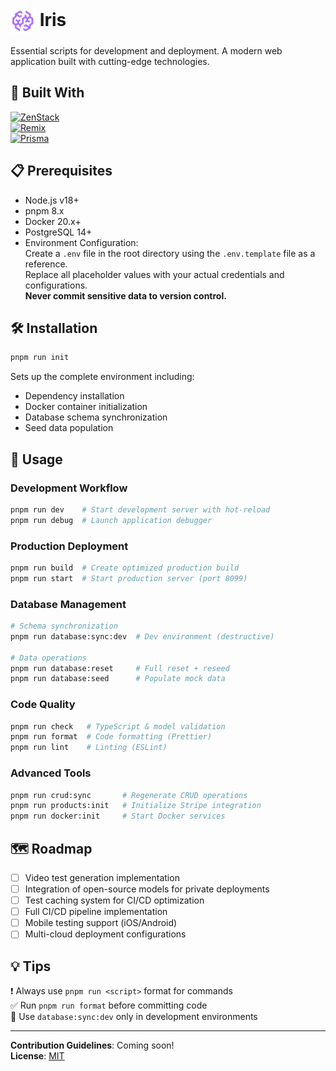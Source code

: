 # <img src="./public/iris.svg" alt="Project Logo" style="vertical-align: middle; width: 40px; height: 40px;" /> Iris

Essential scripts for development and deployment. A modern web application built with cutting-edge technologies.

## 🌟 Built With

[![ZenStack](https://img.shields.io/badge/ZenStack-2.0-blue?style=flat&logo=prisma)](https://zenstack.dev)  
[![Remix](https://img.shields.io/badge/Remix-2.0-purple?style=flat&logo=remix)](https://remix.run)  
[![Prisma](https://img.shields.io/badge/Prisma-5.0-black?style=flat&logo=prisma)](https://prisma.io)

## 📋 Prerequisites

- Node.js v18+
- pnpm 8.x
- Docker 20.x+
- PostgreSQL 14+
- Environment Configuration:  
  Create a `.env` file in the root directory using the `.env.template` file as a reference.  
  Replace all placeholder values with your actual credentials and configurations.  
  **Never commit sensitive data to version control.**

## 🛠️ Installation

```bash
pnpm run init
```
Sets up the complete environment including:
- Dependency installation
- Docker container initialization
- Database schema synchronization
- Seed data population

## 🚦 Usage

### Development Workflow
```bash
pnpm run dev    # Start development server with hot-reload
pnpm run debug  # Launch application debugger
```

### Production Deployment
```bash
pnpm run build  # Create optimized production build
pnpm run start  # Start production server (port 8099)
```

### Database Management
```bash
# Schema synchronization
pnpm run database:sync:dev  # Dev environment (destructive)

# Data operations
pnpm run database:reset     # Full reset + reseed
pnpm run database:seed      # Populate mock data
```

### Code Quality
```bash
pnpm run check   # TypeScript & model validation
pnpm run format  # Code formatting (Prettier)
pnpm run lint    # Linting (ESLint)
```

### Advanced Tools
```bash
pnpm run crud:sync       # Regenerate CRUD operations
pnpm run products:init   # Initialize Stripe integration
pnpm run docker:init     # Start Docker services
```

## 🗺 Roadmap

- [ ] Video test generation implementation
- [ ] Integration of open-source models for private deployments
- [ ] Test caching system for CI/CD optimization
- [ ] Full CI/CD pipeline implementation
- [ ] Mobile testing support (iOS/Android)
- [ ] Multi-cloud deployment configurations

## 💡 Tips

❗ Always use `pnpm run <script>` format for commands  
✅ Run `pnpm run format` before committing code  
🔧 Use `database:sync:dev` only in development environments

---

**Contribution Guidelines**: Coming soon!  
**License**: [MIT](https://opensource.org/licenses/MIT)